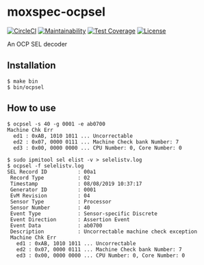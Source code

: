 moxspec-ocpsel
===

[![CircleCI](https://circleci.com/gh/moxspec/moxspec-ocpsel.svg?style=shield&circle-token=eba3eea470549e9eb8de10b6275735e12c622ab3)](https://circleci.com/gh/moxspec/moxspec-ocpsel)
[![Maintainability](https://api.codeclimate.com/v1/badges/4a615055a788795e5384/maintainability)](https://codeclimate.com/github/moxspec/moxspec-ocpsel/maintainability)
[![Test Coverage](https://api.codeclimate.com/v1/badges/4a615055a788795e5384/test_coverage)](https://codeclimate.com/github/moxspec/moxspec-ocpsel/test_coverage)
[![License](https://img.shields.io/badge/License-Apache%202.0-blue.svg)](https://opensource.org/licenses/Apache-2.0)

An OCP SEL decoder

## Installation

```
$ make bin
$ bin/ocpsel
```

## How to use

```
$ ocpsel -s 40 -g 0001 -e ab0700 
Machine Chk Err
  ed1 : 0xAB, 1010 1011 ... Uncorrectable
  ed2 : 0x07, 0000 0111 ... Machine Check bank Number: 7
  ed3 : 0x00, 0000 0000 ... CPU Number: 0, Core Number: 0
```

```
$ sudo ipmitool sel elist -v > selelistv.log
$ ocpsel -f selelistv.log
SEL Record ID          : 00a1
 Record Type           : 02
 Timestamp             : 08/08/2019 10:37:17
 Generator ID          : 0001
 EvM Revision          : 04
 Sensor Type           : Processor
 Sensor Number         : 40
 Event Type            : Sensor-specific Discrete
 Event Direction       : Assertion Event
 Event Data            : ab0700
 Description           : Uncorrectable machine check exception
 Machine Chk Err
   ed1 : 0xAB, 1010 1011 ... Uncorrectable
   ed2 : 0x07, 0000 0111 ... Machine Check bank Number: 7
   ed3 : 0x00, 0000 0000 ... CPU Number: 0, Core Number: 0
```
